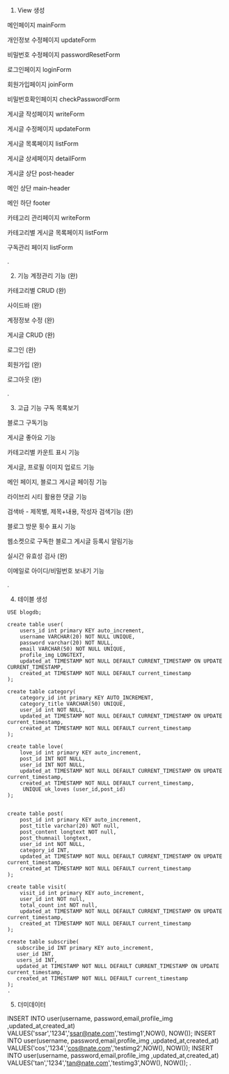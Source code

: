 1. View 생성

메인페이지 mainForm

개인정보 수정페이지 updateForm

비밀번호 수정페이지 passwordResetForm

로그인페이지 loginForm

회원가입페이지 joinForm

비밀번호확인페이지 checkPasswordForm

게시글 작성페이지 writeForm

게시글 수정페이지 updateForm

게시글 목록페이지 listForm

게시글 상세페이지 detailForm

게시글 상단 post-header

메인 상단 main-header

메인 하단 footer

카테고리 관리페이지 writeForm

카테고리별 게시글 목록페이지 listForm

구독관리 페이지 listForm

.

2. 기능
계정관리 기능 (완)

카테고리별 CRUD (완)

사이드바 (완)

계정정보 수정 (완)

게시글 CRUD (완)

로그인 (완)

회원가입 (완)

로그아웃 (완)

.

3. 고급 기능
구독 목록보기

블로그 구독기능 

게시글 좋아요 기능 

카테고리별 카운트 표시 기능 

게시글, 프로필 이미지 업로드 기능 

메인 페이지, 블로그 게시글 페이징 기능 

라이브리 시티 활용한 댓글 기능 

검색바 - 제목별, 제목+내용, 작성자 검색기능 (완)

블로그 방문 횟수 표시 기능

웹소켓으로 구독한 블로그 게시글 등록시 알림기능

실시간 유효성 검사 (완)

이메일로 아이디/비밀번호 보내기 기능 

.

4. 테이블 생성
```
USE blogdb;

create table user(
    users_id int primary KEY auto_increment,
    username VARCHAR(20) NOT NULL UNIQUE,
    password varchar(20) NOT NULL,
    email VARCHAR(50) NOT NULL UNIQUE,
    profile_img LONGTEXT,
    updated_at TIMESTAMP NOT NULL DEFAULT CURRENT_TIMESTAMP ON UPDATE CURRENT_TIMESTAMP,
    created_at TIMESTAMP NOT NULL DEFAULT current_timestamp
);

create table category(
    category_id int primary KEY AUTO_INCREMENT,
    category_title VARCHAR(50) UNIQUE,
    user_id int NOT NULL,
    updated_at TIMESTAMP NOT NULL DEFAULT CURRENT_TIMESTAMP ON UPDATE current_timestamp,
    created_at TIMESTAMP NOT NULL DEFAULT current_timestamp
);

create table love(
    love_id int primary KEY auto_increment,
    post_id INT NOT NULL,
    user_id INT NOT NULL,
    updated_at TIMESTAMP NOT NULL DEFAULT CURRENT_TIMESTAMP ON UPDATE current_timestamp,
    created_at TIMESTAMP NOT NULL DEFAULT current_timestamp,
     UNIQUE uk_loves (user_id,post_id)
);


create table post(
    post_id int primary KEY auto_increment,
    post_title varchar(20) NOT null,
    post_content longtext NOT null,
    post_thumnail longtext,
    user_id int NOT NULL,
    category_id INT,
    updated_at TIMESTAMP NOT NULL DEFAULT CURRENT_TIMESTAMP ON UPDATE current_timestamp,
    created_at TIMESTAMP NOT NULL DEFAULT current_timestamp
);

create table visit(
    visit_id int primary KEY auto_increment,
    user_id int NOT null,
    total_count int NOT null,
    updated_at TIMESTAMP NOT NULL DEFAULT CURRENT_TIMESTAMP ON UPDATE current_timestamp,
    created_at TIMESTAMP NOT NULL DEFAULT current_timestamp
);

create table subscribe(
   subscribe_id INT primary KEY auto_increment,
   user_id INT,
   users_id INT,
   updated_at TIMESTAMP NOT NULL DEFAULT CURRENT_TIMESTAMP ON UPDATE current_timestamp,
   created_at TIMESTAMP NOT NULL DEFAULT current_timestamp
);
.
```

5. 더미데이터

INSERT INTO user(username, password,email,profile_img ,updated_at,created_at) VALUES('ssar','1234','ssar@nate.com','testimg1',NOW(), NOW());
INSERT INTO user(username, password,email,profile_img ,updated_at,created_at) VALUES('cos','1234','cos@nate.com','testimg2',NOW(), NOW());
INSERT INTO user(username, password,email,profile_img ,updated_at,created_at) VALUES('tan','1234','tan@nate.com','testimg3',NOW(), NOW());
.
